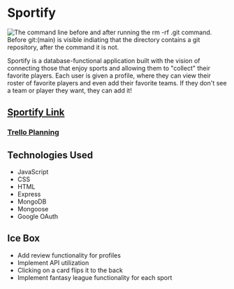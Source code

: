 # Sportify

<img src="https://i.imgur.com/L47kNOZ.png" alt="The command line before and after running the rm -rf .git command. Before git:(main) is visible indiating that the directory contains a git repository, after the command it is not.">

Sportify is a database-functional application built with the vision of connecting those that enjoy sports and allowing them to "collect" their favorite players. Each user is given a profile, where they can view their roster of favorite players and even add their favorite teams. If they don't see a team or player they want, they can add it!

## <a href="https://sport-ify.herokuapp.com/basketball">Sportify Link</a>

### <a href="https://trello.com/b/NBR6CQ3J/sportify">Trello Planning</a>

## Technologies Used

- JavaScript
- CSS
- HTML
- Express
- MongoDB
- Mongoose
- Google OAuth

## Ice Box

- Add review functionality for profiles
- Implement API utilization
- Clicking on a card flips it to the back
- Implement fantasy league functionality for each sport